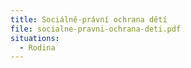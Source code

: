 ```yaml
---
title: Sociálně-právní ochrana dětí
file: socialne-pravni-ochrana-deti.pdf
situations:
  - Rodina
---
```

